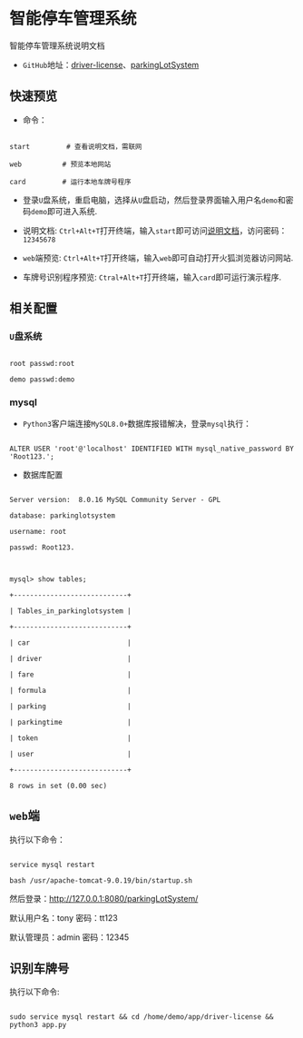 # 智能停车管理系统

智能停车管理系统说明文档

* `GitHub`地址：[driver-license](https://github.com/ds19991999/driver-license)、[parkingLotSystem](https://github.com/DrXin/parkingLotSystem)

## 快速预览
* 命令：
```shell
start 		  # 查看说明文档，需联网
web  		 # 预览本地网站
card  		 # 运行本地车牌号程序
```

* 登录`U`盘系统，重启电脑，选择从`U`盘启动，然后登录界面输入用户名`demo`和密码`demo`即可进入系统.
* 说明文档: `Ctrl+Alt+T`打开终端，输入`start`即可访问[说明文档](https://www.creat.kim/archives/98/)，访问密码：`12345678`
* `web`端预览: `Ctrl+Alt+T`打开终端，输入`web`即可自动打开火狐浏览器访问网站.
* 车牌号识别程序预览: `Ctral+Alt+T`打开终端，输入`card`即可运行演示程序.

## 相关配置

### `U`盘系统
```shell
root passwd:root
demo passwd:demo
```

### mysql

* `Python3`客户端连接`MySQL8.0+`数据库报错解决，登录`mysql`执行：

```mysql
ALTER USER 'root'@'localhost' IDENTIFIED WITH mysql_native_password BY 'Root123.';
```

* 数据库配置

```mysql
Server version:  8.0.16 MySQL Community Server - GPL
database: parkinglotsystem
username: root
passwd: Root123.

mysql> show tables;
+----------------------------+
| Tables_in_parkinglotsystem |
+----------------------------+
| car                        |
| driver                     |
| fare                       |
| formula                    |
| parking                    |
| parkingtime                |
| token                      |
| user                       |
+----------------------------+
8 rows in set (0.00 sec)
```

## `web`端
执行以下命令：

```shell
service mysql restart
bash /usr/apache-tomcat-9.0.19/bin/startup.sh
```
然后登录：http://127.0.0.1:8080/parkingLotSystem/

默认用户名：tony 密码：tt123
默认管理员：admin 密码：12345

## 识别车牌号
执行以下命令:
```shell
sudo service mysql restart && cd /home/demo/app/driver-license && python3 app.py
```